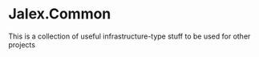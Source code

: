 # Jalex.Common
This is a collection of useful infrastructure-type stuff to be used for other projects
